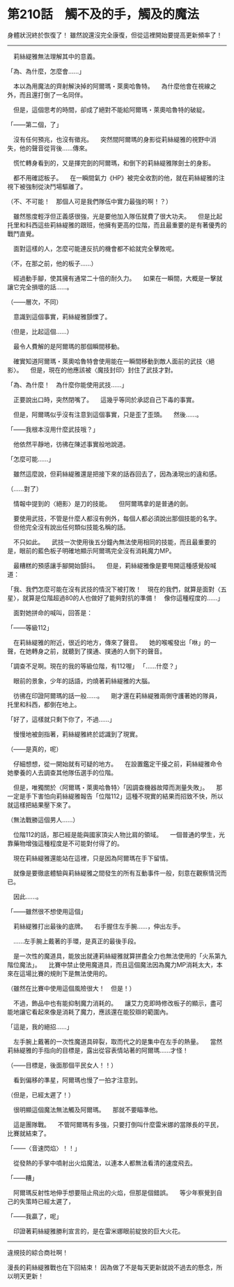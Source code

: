 # 第210話　觸不及的手，觸及的魔法

身體狀況終於恢復了！
雖然說還沒完全康復，但從這裡開始要提高更新頻率了！

---

　莉絲緹雅無法理解其中的意義。

「為、為什麼，怎麼會......」

　本以為用魔法的齊射解決掉的阿爾瑪・萊奧哈魯特。
　為什麼他會在視線之外，而且還打倒了一名同伴。

　但是，這個思考的時間，卻成了絕對不能給阿爾瑪・萊奧哈魯特的破綻。


「――第二個，了」


　沒有任何預兆，也沒有徵兆。
　突然間阿爾瑪的身影從莉絲緹雅的視野中消失，他的聲音從背後......傳來。

　慌忙轉身看到的，又是揮完劍的阿爾瑪，和倒下的莉絲緹雅隊劍士的身影。

　都不用確認板子。
　在一瞬間氣力《HP》被完全收割的他，就在莉絲緹雅的注視下被強制從決鬥場驅離了。

（不、不可能！　那個人可是我們隊伍中實力最強的啊！？）

　雖然態度輕浮但正義感很強，光是要他加入隊伍就費了很大功夫。
　但是比起托里和科西這些莉絲緹雅的跟班，他擁有更高的位階，而且最重要的是有著優秀的戰鬥直覺。

　面對這樣的人，怎麼可能連反抗的機會都不給就完全擊敗呢。

（不，在那之前，他的板子......）

　經過動手腳，使其擁有通常二十倍的耐久力。
　如果在一瞬間，大概是一擊就讓它完全損壞的話......。

（――層次，不同）

　意識到這個事實，莉絲緹雅顫慄了。

（但是，比起這個......）

　最令人費解的是阿爾瑪的那個瞬間移動。

　確實知道阿爾瑪・萊奧哈魯特會使用能在一瞬間移動到敵人面前的武技〈絕影〉。
　但是，現在的他應該被〈魔技封印〉封住了武技才對。

「為、為什麼！　為什麼你能使用武技......」

　正要說出口時，突然閉嘴了。
　這幾乎等同於承認自己下毒的事實。

　但是，阿爾瑪似乎沒有注意到這個事實，只是歪了歪頭。
　然後......。


「――我根本沒用什麼武技哦？」


　他依然平靜地，彷彿在陳述事實般地說道。

「怎麼可能......」

　雖然這麼說，但莉絲緹雅還是把接下來的話吞回去了，因為湧現出的違和感。

（......對了）

　情報中提到的〈絕影〉是刀的技能。
　但阿爾瑪拿的是普通的劍。

　要使用武技，不管是什麼人都沒有例外，每個人都必須說出那個技能的名字。
　但他完全沒有說出任何類似技能名稱的話。

　不只如此。
　武技一次使用後五分鐘內無法使用相同的技能，而且最重要的是，眼前的藍色板子明確地顯示阿爾瑪完全沒有消耗魔力MP。

　最糟糕的預感讓手腳開始顫抖。
　但是，莉絲緹雅像是要甩開這種感覺般喊道：

「我、我們怎麼可能在沒有武技的情況下被打敗！　現在的我們，就算是面對〈五星〉，就算是位階超過80的人也做好了能夠對抗的準備！　像你這種程度的......」

　面對她拼命的喊叫，回答是：


「――等級112」


　在莉絲緹雅的附近，很近的地方，傳來了聲音。
　她的喉嚨發出「咻」的一聲，在她轉身之前，就聽到了撲通、撲通的人倒下的聲音。

「調查不足啊。現在的我的等級位階，有112喔」
「......什麼？」

　眼前的景象，少年的話語，灼燒著莉絲緹雅的大腦。

　彷彿在印證阿爾瑪的話一般......。
　剛才還在莉絲緹雅兩側守護著她的隊員，托里和科西，都倒在地上。

「好了，這樣就只剩下你了，不過......」

　慢慢地被劍指著，莉絲緹雅終於認識到了現實。


（――是真的，呢）


　仔細想想，從一開始就有可疑的地方。
　在設置鑑定干擾之前，莉絲緹雅命令她豢養的人去調查其他隊伍選手的位階。

　但是，唯獨關於〈阿爾瑪・萊奧哈魯特〉「因調查機器故障而測量失敗」。
　那一定是手下害怕向莉絲緹雅報告「位階112」這種不現實的結果而招致不快，所以就這樣把結果壓下來了。

（無法戰勝這個男人......）

　位階112的話，那已經是能與國家頂尖人物比肩的領域。
　一個普通的學生，光靠藥物增強這種程度是不可能對付得了的。

　現在莉絲緹雅還能站在這裡，只是因為阿爾瑪在手下留情。

　就像是要徹底體驗與莉絲緹雅之間發生的所有互動事件一般，刻意在觀察情況而已。

　因此......。


「――雖然很不想使用這個」


　莉絲緹雅打出最後的底牌。
　右手握住左手腕......，伸出左手。

　......左手腕上戴著的手環，是真正的最後手段。

　是一次性的魔道具，能放出就連莉絲緹雅就算拼盡全力也無法使用的「火系第九階位魔法」。
　比賽中禁止使用魔道具，而且這個魔法因為魔力MP消耗太大，本來在這場比賽的規則下是無法使用的。

（雖然在比賽中使用這個風險很大！　但是！）

　不過，飾品中也有能抑制魔力消耗的。
　讓艾力克即時修改板子的顯示，盡可能地讓它看起來像是消耗了魔力，應該還在能狡辯的範圍內。

「這是，我的絕招......」

　左手腕上戴著的一次性魔道具碎裂，取而代之的是集中在左手的熱量。
　當然莉絲緹雅的手指向的目標是，露出從容表情站著的阿爾瑪......才怪！


（――目標是，後面那個平民女人！！）


　看到偏移的準星，阿爾瑪也慢了一拍才注意到。

（但是，已經太遲了！）

　很明顯這個魔法無法觸及阿爾瑪。
　那就不要瞄準他。

　這是團隊戰。
　不管阿爾瑪有多強，只要打倒叫什麼雷米娜的當隊長的平民，比賽就結束了。


「――〈音速閃焰〉！！」


　從發熱的手掌中噴射出火焰魔法，以連本人都無法看清的速度飛去。

「――糟」

　阿爾瑪反射性地伸手想要阻止飛出的火焰，但那是個錯誤。
　等少年察覺到自己的失策時已經太遲了，


「――我贏了，呢」


　印證著莉絲緹雅勝利宣言的，是在雷米娜眼前綻放的巨大火花。

---

違規技的綜合商社啊！


漫長的莉絲緹雅戰也在下回結束！
因為做了不是每天更新就說不過去的懸念，所以明天更新！
